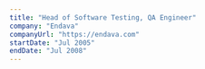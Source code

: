 ```yaml
---
title: "Head of Software Testing, QA Engineer"
company: "Endava"
companyUrl: "https://endava.com"
startDate: "Jul 2005"
endDate: "Jul 2008"
---
```

